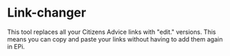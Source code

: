 # Link-changer

This tool replaces all your Citizens Advice links with "edit." versions.
This means you can copy and paste your links without having to add them again in EPi.
